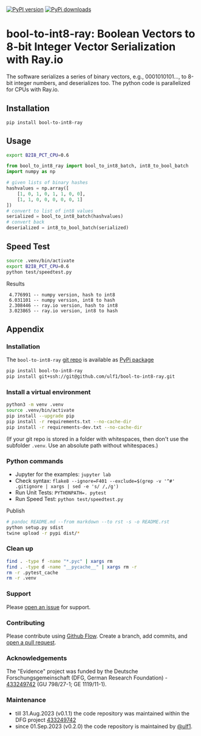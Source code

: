 [![PyPI version](https://badge.fury.io/py/bool-to-int8-ray.svg)](https://badge.fury.io/py/bool-to-int8-ray)
[![PyPi downloads](https://img.shields.io/pypi/dm/bool-to-int8-ray)](https://img.shields.io/pypi/dm/bool-to-int8-ray)

# bool-to-int8-ray: Boolean Vectors to 8-bit Integer Vector Serialization with Ray.io
The software serializes a series of binary vectors, e.g., 0001010101..., to 8-bit integer numbers, and deserializes too. The python code is parallelized for CPUs with Ray.io.

## Installation

```
pip install bool-to-int8-ray
```

## Usage

```sh
export B2I8_PCT_CPU=0.6
```

```py
from bool_to_int8_ray import bool_to_int8_batch, int8_to_bool_batch
import numpy as np

# given lists of binary hashes
hashvalues = np.array([
    [1, 0, 1, 0, 1, 1, 0, 0],
    [1, 1, 0, 0, 0, 0, 0, 1]
])
# convert to list of int8 values
serialized = bool_to_int8_batch(hashvalues)
# convert back
deserialized = int8_to_bool_batch(serialized)
```

## Speed Test

```sh
source .venv/bin/activate
export B2I8_PCT_CPU=0.6
python test/speedtest.py
```

Results
```
 4.776991 -- numpy version, hash to int8
 6.031101 -- numpy version, int8 to hash
 2.308446 -- ray.io version, hash to int8
 3.023865 -- ray.io version, int8 to hash
```

## Appendix

### Installation
The `bool-to-int8-ray` [git repo](http://github.com/ulf1/bool-to-int8-ray) is available as [PyPi package](https://pypi.org/project/bool-to-int8-ray)

```sh
pip install bool-to-int8-ray
pip install git+ssh://git@github.com/ulf1/bool-to-int8-ray.git
```

### Install a virtual environment

```sh
python3 -m venv .venv
source .venv/bin/activate
pip install --upgrade pip
pip install -r requirements.txt --no-cache-dir
pip install -r requirements-dev.txt --no-cache-dir
```

(If your git repo is stored in a folder with whitespaces, then don't use the subfolder `.venv`. Use an absolute path without whitespaces.)

### Python commands

* Jupyter for the examples: `jupyter lab`
* Check syntax: `flake8 --ignore=F401 --exclude=$(grep -v '^#' .gitignore | xargs | sed -e 's/ /,/g')`
* Run Unit Tests: `PYTHONPATH=. pytest`
* Run Speed Test: `python test/speedtest.py`

Publish

```sh
# pandoc README.md --from markdown --to rst -s -o README.rst
python setup.py sdist 
twine upload -r pypi dist/*
```

### Clean up 

```sh
find . -type f -name "*.pyc" | xargs rm
find . -type d -name "__pycache__" | xargs rm -r
rm -r .pytest_cache
rm -r .venv
```


### Support
Please [open an issue](https://github.com/ulf1/bool-to-int8-ray/issues/new) for support.


### Contributing
Please contribute using [Github Flow](https://guides.github.com/introduction/flow/). Create a branch, add commits, and [open a pull request](https://github.com/ulf1/bool-to-int8-ray/compare/).

### Acknowledgements
The "Evidence" project was funded by the Deutsche Forschungsgemeinschaft (DFG, German Research Foundation) - [433249742](https://gepris.dfg.de/gepris/projekt/433249742) (GU 798/27-1; GE 1119/11-1).

### Maintenance
- till 31.Aug.2023 (v0.1.1) the code repository was maintained within the DFG project [433249742](https://gepris.dfg.de/gepris/projekt/433249742)
- since 01.Sep.2023 (v0.2.0) the code repository is maintained by [@ulf1](https://github.com/ulf1).
